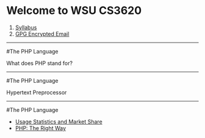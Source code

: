 Welcome to WSU CS3620
=====================

1. [Syllabus](https://weber.instructure.com/courses/439313/assignments/syllabus)
2. [GPG Encrypted Email](http://openpgp.org/software/)

---

#The PHP Language

What does PHP stand for?

---

#The PHP Language

Hypertext Preprocessor

---

#The PHP Language

* [Usage Statistics and Market Share](https://w3techs.com/technologies/overview/programming_language/all)
* [PHP: The Right Way](http://www.phptherightway.com)